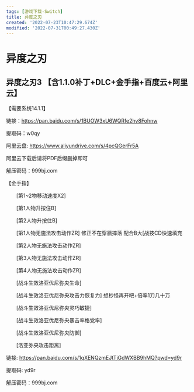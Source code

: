 ```yaml
---
tags: [游戏下载-Switch]
title: 异度之刃
created: '2022-07-23T10:47:29.674Z'
modified: '2022-07-31T00:49:27.430Z'
---
```


# 异度之刃

## 异度之刃3 【含1.1.0补丁+DLC+金手指+百度云+阿里云】

【需要系统14.1.1】

链接：https://pan.baidu.com/s/1BUOW3xU6WQRfe2hv8Fohnw

提取码：w0qy

阿里云盘: https://www.aliyundrive.com/s/4pcQGerFr5A

阿里云下载后请将PDF后缀删掉即可

解压密码：999bj.com


【金手指】

　　[第1~2物移动速度X2]

　　[第1人物升按住B]

　　[第2人物升按住B]

　　[第1人物无施法攻击动作ZR] 修正不在穿牆摔落 配合B大[战技CD快速填充

　　[第2人物无施法攻击动作ZR]

　　[第3人物无施法攻击动作ZR]

　　[第4人物无施法攻击动作ZR]

　　[战斗生效洛亚优尼弥央生命]

　　[战斗生效洛亚优尼弥央攻击力恢复力] 想秒怪再开吧+倍率1刀几十万

　　[战斗生效洛亚优尼弥央灵巧敏捷]

　　[战斗生效洛亚优尼弥央暴击率格党率]

　　[战斗生效洛亚优尼弥央防御]

　　[洛亚弥央攻击距离]

链接: https://pan.baidu.com/s/1qXENQzmEJtTjGdWXBB9hMQ?pwd=yd9r 

提取码: yd9r

解压密码：999bj.com
